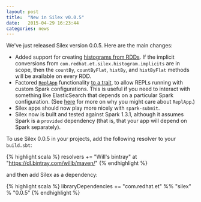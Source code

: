 ```yaml
---
layout: post
title:  "New in Silex v0.0.5"
date:   2015-04-29 16:23:44
categories: news
---
```


We've just released Silex version 0.0.5.  Here are the main changes:

* Added support for creating [histograms from RDDs](http://silex.freevariable.com/latest/api/#com.redhat.et.silex.histogram.HistogramMethods).  If the implicit conversions from `com.redhat.et.silex.histogram.implicits` are in scope, then the `countBy`, `countByFlat`, `histBy`, and `histByFlat` methods will be available on every RDD.
* Factored [`ReplApp`](http://silex.freevariable.com/latest/api/#com.redhat.et.silex.app.ReplApp$) functionality [to a trait](http://silex.freevariable.com/latest/api/#com.redhat.et.silex.app.ReplAppLike), to allow REPLs running with custom Spark configurations.  This is useful if you need to interact with something like ElasticSearch that depends on a particular Spark configuration.  (See [here](http://chapeau.freevariable.com/2015/04/spark-sql-repl.html) for more on why you might care about `ReplApp`.)
* Silex apps should now play more nicely with `spark-submit`.
* Silex now is built and tested against Spark 1.3.1, although it assumes Spark is a `provided` dependency (that is, that your app will depend on Spark separately).

To use Silex 0.0.5 in your projects, add the following resolver to your `build.sbt`:

{% highlight scala %}
resolvers += "Will's bintray" at "https://dl.bintray.com/willb/maven/"
{% endhighlight %}

and then add Silex as a dependency:

{% highlight scala %}
libraryDependencies += "com.redhat.et" %% "silex" % "0.0.5"
{% endhighlight %}
